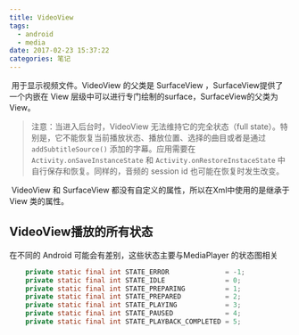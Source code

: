 ```yaml
---
title: VideoView
tags:
  - android
  - media
date: 2017-02-23 15:37:22
categories: 笔记
---
```


​	用于显示视频文件。VideoView 的父类是 SurfaceView ，SurfaceView提供了一个内嵌在 View 层级中可以进行专门绘制的surface，SurfaceView的父类为View。

> 注意：当进入后台时，VideoView 无法维持它的完全状态（full state）。特别是，它不能恢复当前播放状态、播放位置、选择的曲目或者是通过	`addSubtitleSource()` 添加的字幕。应用需要在`Activity.onSaveInstanceState` 和 `Activity.onRestoreInstaceState` 中自行保存和恢复。同样的，音频的 session id 也可能在恢复时发生改变。

​	VideoView 和 SurfaceView 都没有自定义的属性，所以在Xml中使用的是继承于 View 类的属性。

## VideoView播放的所有状态

在不同的 Android 可能会有差别，这些状态主要与MediaPlayer 的状态图相关

```java
    private static final int STATE_ERROR              = -1;
    private static final int STATE_IDLE               = 0;
    private static final int STATE_PREPARING          = 1;
    private static final int STATE_PREPARED           = 2;
    private static final int STATE_PLAYING            = 3;
    private static final int STATE_PAUSED             = 4;
    private static final int STATE_PLAYBACK_COMPLETED = 5;
```


